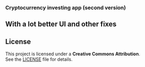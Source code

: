 ### Cryptocurrency investing app (second version)
With a lot better UI and other fixes
---
## License  
This project is licensed under a **Creative Commons Attribution**.  
See the [LICENSE](./LICENSE) file for details.  
